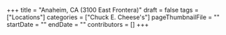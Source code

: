 +++
title = "Anaheim, CA (3100 East Frontera)"
draft = false
tags = ["Locations"]
categories = ["Chuck E. Cheese's"]
pageThumbnailFile = ""
startDate = ""
endDate = ""
contributors = []
+++
